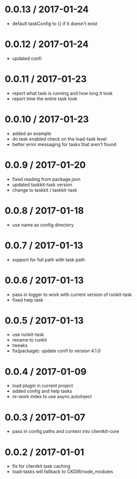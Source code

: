
0.0.13 / 2017-01-24
==================

  * default taskConfig to {} if it doesn't exist

0.0.12 / 2017-01-24
==================

  * updated confi

0.0.11 / 2017-01-23
==================

  * report what task is running and how long it took
  * report time the entire task took

0.0.10 / 2017-01-23
==================

  * added an example
  * do task enabled check on the load-task level
  * better error messaging for tasks that aren't found

0.0.9 / 2017-01-20
==================

  * fixed reading from package.json
  * updated taskkit-task version
  * change to taskkit / taskkit-task

0.0.8 / 2017-01-18
==================

  * use name as config directory

0.0.7 / 2017-01-13
==================

  * support for full path with task path

0.0.6 / 2017-01-13
==================

  * pass in logger to work with current version of runkit-task
  * fixed help task

0.0.5 / 2017-01-13
==================

  * use runkit-task
  * rename to runkit
  * tweaks
  * fix(package): update confi to version 4.1.0

0.0.4 / 2017-01-09
==================

  * load plugin in current project
  * added config and help tasks
  * re-work index to use async.autoInject

0.0.3 / 2017-01-07
==================

  * pass in config paths and context into clientkit-core

0.0.2 / 2017-01-01
==================

  * fix for clientkit task caching
  * load-tasks will fallback to CKDIR/node_modules
